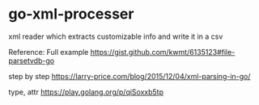 # go-xml-processer
xml reader which extracts customizable info and write it in a csv

Reference: 
Full example
https://gist.github.com/kwmt/6135123#file-parsetvdb-go

step by step
https://larry-price.com/blog/2015/12/04/xml-parsing-in-go/

type, attr
https://play.golang.org/p/qiSoxxb5tp